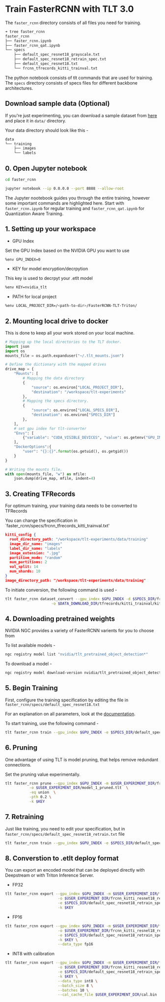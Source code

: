 # Train FasterRCNN with TLT 3.0

The `faster_rcnn` directory consists of all files you need for training.

```sh
➜ tree faster_rcnn
faster_rcnn
├── faster_rcnn.ipynb
├── faster_rcnn_qat.ipynb
└── specs
    ├── default_spec_resnet18_grayscale.txt
    ├── default_spec_resnet18_retrain_spec.txt
    ├── default_spec_resnet18.txt
    └── frcnn_tfrecords_kitti_trainval.txt
```

The python notebook consists of tlt commands that are used for training.
The `specs` directory consists of specs files for different backbone architectures.

## Download sample data (Optional)

If you're just experimenting, you can download a sample dataset from [here](https://drive.google.com/file/d/1uY_uo9sggKtxeoV9wvNnF9Utac5wVqAa/view?usp=sharing) and place it in `data/` directory.

Your data directory should look like this -

```sh
data
└── training
    ├── images
    └── labels
```

## 0. Open Jupyter notebook

```sh
cd faster_rcnn

jupyter notebook --ip 0.0.0.0 --port 8888 --allow-root
```

The Jupyter nootebook guides you through the entire training, however some important commands are highlighted here.
Start with `faster_rcnn.ipynb` for regular training and `faster_rcnn_qat.ipynb` for Quantization Aware Training.

## 1. Setting up your workspace

* GPU Index

Set the GPU Index based on the NVIDIA GPU you want to use

```sh
%env GPU_INDEX=0
```

* KEY for model encryption/decrpytion

This key is used to decrpyt your .etlt model

```sh
%env KEY=nvidia_tlt
```

* PATH for local project

```sh
%env LOCAL_PROJECT_DIR=/<path-to-dir>/FasterRCNN-TLT-Triton/
```

## 2. Mounting local drive to docker

This is done to keep all your work stored on your local machine.

```python
# Mapping up the local directories to the TLT docker.
import json
import os
mounts_file = os.path.expanduser("~/.tlt_mounts.json")

# Define the dictionary with the mapped drives
drive_map = {
    "Mounts": [
        # Mapping the data directory
        {
            "source": os.environ["LOCAL_PROJECT_DIR"],
            "destination": "/workspace/tlt-experiments"
        },
        # Mapping the specs directory.
        {
            "source": os.environ["LOCAL_SPECS_DIR"],
            "destination": os.environ["SPECS_DIR"]
        },
    ],
    # set gpu index for tlt-converter
    "Envs": [
        {"variable": "CUDA_VISIBLE_DEVICES", "value": os.getenv("GPU_INDEX")},
    ],
    "DockerOptions":{
        "user": "{}:{}".format(os.getuid(), os.getgid())
    }
}

# Writing the mounts file.
with open(mounts_file, "w") as mfile:
    json.dump(drive_map, mfile, indent=4)
```

## 3. Creating TFRecords

For optimum training, your training data needs to be converted to TFRecords

You can change the specification in `faster_rcnn/specs/frcnn_tfrecords_kitti_trainval.txt'

```json
kitti_config {
  root_directory_path: "/workspace/tlt-experiments/data/training"
  image_dir_name: "images"
  label_dir_name: "labels"
  image_extension: ".jpg"
  partition_mode: "random"
  num_partitions: 2
  val_split: 14
  num_shards: 10
}
image_directory_path: "/workspace/tlt-experiments/data/training"
```

To initiate conversion, the following command is used -

```sh
tlt faster_rcnn dataset_convert --gpu_index $GPU_INDEX -d $SPECS_DIR/frcnn_tfrecords_kitti_trainval.txt \
                     -o $DATA_DOWNLOAD_DIR/tfrecords/kitti_trainval/kitti_trainval
```

## 4. Downloading pretrained weights

NVIDIA NGC provides a variety of FasterRCNN varients for you to choose from

To list available models -

```sh
ngc registry model list "nvidia/tlt_pretrained_object_detection*"
```

To download a model -

```sh
ngc registry model download-version nvidia/tlt_pretrained_object_detection:resnet18
```

## 5. Begin Training

First, configure the training specification by editing the file in `faster_rcnn/specs/default_spec_resnet18.txt`

For an explanation on all parameters, look at the [documentation](https://docs.nvidia.com/metropolis/TLT/tlt-user-guide/text/object_detection/fasterrcnn.html).

To start training, use the following command -

```sh
tlt faster_rcnn train --gpu_index $GPU_INDEX -e $SPECS_DIR/default_spec_resnet18.txt
```

## 6. Pruning

One advantage of using TLT is model pruning, that helps remove redundant connections.

Set the pruning value experimentally.

```sh
tlt faster_rcnn prune --gpu_index $GPU_INDEX -m $USER_EXPERIMENT_DIR/frcnn_kitti_resnet18.epoch12.tlt \
           -o $USER_EXPERIMENT_DIR/model_1_pruned.tlt  \
           -eq union  \
           -pth 0.2 \
           -k $KEY
```

## 7. Retraining

Just like training, you need to edit your specification, but in `faster_rcnn/specs/default_spec_resnet18_retrain.txt` file

```sh
tlt faster_rcnn train --gpu_index $GPU_INDEX -e $SPECS_DIR/default_spec_resnet18_retrain_spec.txt
```

## 8. Converstion to .etlt deploy format

You can export an encoded model that can be deployed directly with Deepstream or with Triton Inference Server.

* FP32

```sh
tlt faster_rcnn export --gpu_index $GPU_INDEX -m $USER_EXPERIMENT_DIR/frcnn_kitti_resnet18_retrain.epoch12.tlt  \
                        -o $USER_EXPERIMENT_DIR/frcnn_kitti_resnet18_retrain.etlt \
                        -e $SPECS_DIR/default_spec_resnet18_retrain_spec.txt \
                        -k $KEY
```

* FP16

```sh
tlt faster_rcnn export --gpu_index $GPU_INDEX -m $USER_EXPERIMENT_DIR/frcnn_kitti_resnet18_retrain.epoch12.tlt  \
                        -o $USER_EXPERIMENT_DIR/frcnn_kitti_resnet18_retrain_fp16.etlt \
                        -e $SPECS_DIR/default_spec_resnet18_retrain_spec.txt \
                        -k $KEY \
                        --data_type fp16
```

* INT8 with calibration

```sh
tlt faster_rcnn export --gpu_index $GPU_INDEX -m $USER_EXPERIMENT_DIR/frcnn_kitti_resnet18_retrain.epoch12.tlt  \
                        -o $USER_EXPERIMENT_DIR/frcnn_kitti_resnet18_retrain_int8.etlt \
                        -e $SPECS_DIR/default_spec_resnet18_retrain_spec.txt \
                        -k $KEY \
                        --data_type int8 \
                        --batch_size 8 \
                        --batches 10 \
                        --cal_cache_file $USER_EXPERIMENT_DIR/cal.bin
```

